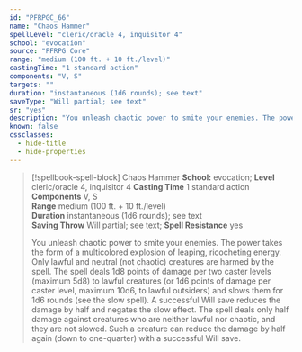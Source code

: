 ```yaml
---
id: "PFRPGC_66"
name: "Chaos Hammer"
spellLevel: "cleric/oracle 4, inquisitor 4"
school: "evocation"
source: "PFRPG Core"
range: "medium (100 ft. + 10 ft./level)"
castingTime: "1 standard action"
components: "V, S"
targets: ""
duration: "instantaneous (1d6 rounds); see text"
saveType: "Will partial; see text"
sr: "yes"
description: "You unleash chaotic power to smite your enemies. The power takes the form of a multicolored explosion of leaping, ricocheting energy. Only lawful and neutral (not chaotic) creatures are harmed by the spell.  The spell deals 1d8 points of damage per two caster levels (maximum 5d8) to lawful creatures (or 1d6 points of damage per caster level, maximum 10d6, to lawful outsiders) and slows them for 1d6 rounds (see the slow spell). A successful Will save reduces the damage by half and negates the slow effect.  The spell deals only half damage against creatures who are neither lawful nor chaotic, and they are not slowed. Such a creature can reduce the damage by half again (down to one-quarter) with a successful Will save."
known: false
cssclasses:
  - hide-title
  - hide-properties
---
```


> [!spellbook-spell-block] Chaos Hammer
> **School:** evocation; **Level** cleric/oracle 4, inquisitor 4
> **Casting Time** 1 standard action  
> **Components** V, S  
> **Range** medium (100 ft. + 10 ft./level)  
> **Duration** instantaneous (1d6 rounds); see text  
> **Saving Throw** Will partial; see text; **Spell Resistance** yes
> 
> You unleash chaotic power to smite your enemies. The power takes the form of a multicolored explosion of leaping, ricocheting energy. Only lawful and neutral (not chaotic) creatures are harmed by the spell.  The spell deals 1d8 points of damage per two caster levels (maximum 5d8) to lawful creatures (or 1d6 points of damage per caster level, maximum 10d6, to lawful outsiders) and slows them for 1d6 rounds (see the slow spell). A successful Will save reduces the damage by half and negates the slow effect.  The spell deals only half damage against creatures who are neither lawful nor chaotic, and they are not slowed. Such a creature can reduce the damage by half again (down to one-quarter) with a successful Will save.